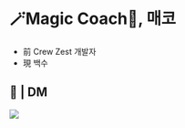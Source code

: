 # 🪄Magic Coach🔮, 매코

- 前 Crew Zest 개발자
- 現 백수

## 💭 | DM

[<img src="https://img.shields.io/badge/매코＃0663-5865F2?style=flat-square&logo=Discord&logoColor=white"/>](https://discord.com/)
